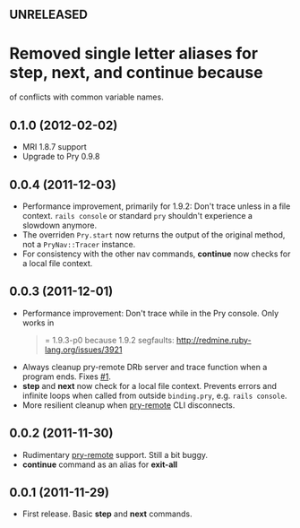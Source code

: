 ## UNRELEASED

# Removed single letter aliases for **step**, **next**, and **continue** because
  of conflicts with common variable names.


## 0.1.0 (2012-02-02)

* MRI 1.8.7 support
* Upgrade to Pry 0.9.8


## 0.0.4 (2011-12-03)

* Performance improvement, primarily for 1.9.2: Don't trace unless in a file
  context. `rails console` or standard `pry` shouldn't experience a slowdown
  anymore.
* The overriden `Pry.start` now returns the output of the original method, not a
  `PryNav::Tracer` instance.
* For consistency with the other nav commands, **continue** now checks for a
  local file context.


## 0.0.3 (2011-12-01)

* Performance improvement: Don't trace while in the Pry console. Only works in
  >= 1.9.3-p0 because 1.9.2 segfaults: http://redmine.ruby-lang.org/issues/3921
* Always cleanup pry-remote DRb server and trace function when a program
  ends. Fixes [#1](https://github.com/nixme/pry-nav/issues/1).
* **step** and **next** now check for a local file context. Prevents errors and
  infinite loops when called from outside `binding.pry`, e.g. `rails console`.
* More resilient cleanup when [pry-remote][pry-remote] CLI disconnects.


## 0.0.2 (2011-11-30)

* Rudimentary [pry-remote][pry-remote] support. Still a bit buggy.
* **continue** command as an alias for **exit-all**


## 0.0.1 (2011-11-29)

* First release. Basic **step** and **next** commands.


[pry-remote]:  https://github.com/Mon-Ouie/pry-remote
